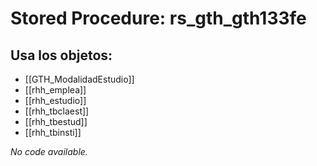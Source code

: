 # Stored Procedure: rs_gth_gth133fe

## Usa los objetos:
- [[GTH_ModalidadEstudio]]
- [[rhh_emplea]]
- [[rhh_estudio]]
- [[rhh_tbclaest]]
- [[rhh_tbestud]]
- [[rhh_tbinsti]]

*No code available.*
